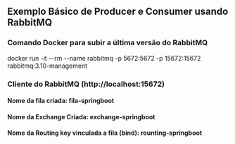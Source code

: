 ## Exemplo Básico de Producer e Consumer usando RabbitMQ

### Comando Docker para subir a última versão do RabbitMQ
docker run -it --rm --name rabbitmq -p 5672:5672 -p 15672:15672 rabbitmq:3.10-management

### Cliente do RabbitMQ (http://localhost:15672)  

#### Nome da fila criada: fila-springboot
#### Nome da Exchange Criada: exchange-springboot
#### Nome da Routing key vinculada a fila (bind): rounting-springboot

